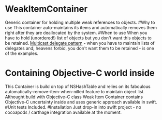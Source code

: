 # WeakItemContainer
Generic container for holding multiple weak references to objects. 
#Why to use
This container auto-maintains its items and automatically removes them right after they are deallocated by the system.
#When to use
When you have to hold (unordered!) list of objects but you don't want this objects to be retained. [Multicast delegate pattern](http://blog.scottlogic.com/2012/11/19/a-multicast-delegate-pattern-for-ios-controls.html) - when you have to maintain lists of delegates and, heavens forbid, you don't want them to be retained - is one of the examples. 
# Containing Objective-C world inside
This Container is build on top of NSHashTable and relies on its faboulous automatically-remove-item-when-nilled feature to maintain object list. Althought build with Objective-C class Weak Item Container contains Objective-C uncertainty inside and uses generic approach available in swift.
#Unit tests
Included.
#Installation
Just drop-in into swift project - no cocoapods / carthage integration available at the moment.
